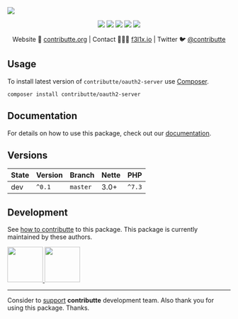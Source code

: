 ![](https://heatbadger.now.sh/github/contributte/oauth2-server/)

<p align=center>
  <a href="https://travis-ci.org/contributte/oauth2-server"><img src="https://img.shields.io/travis/contributte/oauth2-server.svg?style=flat-square"></a>
  <a href="https://coveralls.io/r/contributte/oauth2-server"><img src="https://img.shields.io/coveralls/contributte/oauth2-server.svg?style=flat-square"></a>
  <a href="https://packagist.org/packages/contributte/oauth2-server"><img src="https://img.shields.io/packagist/dm/contributte/oauth2-server.svg?style=flat-square"></a>
  <a href="https://packagist.org/packages/contributte/oauth2-server"><img src="https://img.shields.io/packagist/v/contributte/oauth2-server.svg?style=flat-square"></a>
  <a href="http://bit.ly/ctteg"><img src="https://img.shields.io/gitter/room/contributte/contributte.svg?style=flat-square"></a>
<p>

<p align=center>
Website 🚀 <a href="https://contributte.org">contributte.org</a> | Contact 👨🏻‍💻 <a href="https://f3l1x.io">f3l1x.io</a> | Twitter 🐦 <a href="https://twitter.com/contributte">@contributte</a>
</p>

## Usage

To install latest version of `contributte/oauth2-server` use [Composer](https://getcomposer.com).

```
composer install contributte/oauth2-server
```

## Documentation

For details on how to use this package, check out our [documentation](.docs).

## Versions

| State       | Version | Branch   | Nette | PHP     |
|-------------|---------|----------|-------|---------|
| dev         | `^0.1`  | `master` | 3.0+  | `^7.3`  |

## Development

See [how to contributte](https://contributte.org) to this package. This package is currently maintained by these authors.

<a href="https://github.com/Vody105">
    <img width="80" height="80" src="https://avatars2.githubusercontent.com/u/22433893?v=3&s=80">
</a>
<a href="https://github.com/vojtamares">
    <img width="80" height="80" src="https://avatars0.githubusercontent.com/u/7180610?s=80&v=4">
</a>

-----

Consider to [support](https://contributte.com/partners) **contributte** development team.
Also thank you for using this package. Thanks.
